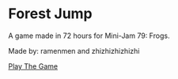 # Forest Jump

A game made in 72 hours for Mini-Jam 79: Frogs.

Made by: ramenmen and zhizhizhizhizhi

[Play The Game](https://malaimo.itch.io/forest-jump)

